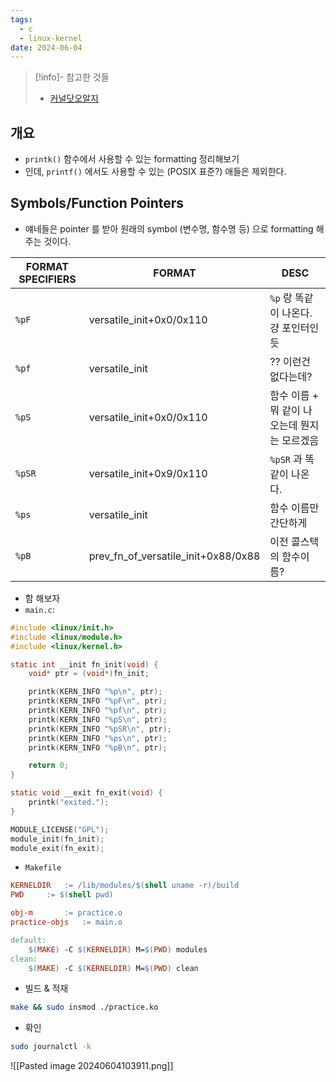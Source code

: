 ```yaml
---
tags:
  - c
  - linux-kernel
date: 2024-06-04
---
```

> [!info]- 참고한 것들
> - [커널닷오알지](https://www.kernel.org/doc/Documentation/printk-formats.txt)

## 개요

- `printk()` 함수에서 사용할 수 있는 formatting 정리해보기
- 인데, `printf()` 에서도 사용할 수 있는 (POSIX 표준?) 애들은 제외한다.

## Symbols/Function Pointers

- 얘네들은 pointer 를 받아 원래의 symbol (변수명, 함수명 등) 으로 formatting 해주는 것이다.

| FORMAT SPECIFIERS | FORMAT                              | DESC                       |
| ----------------- | ----------------------------------- | -------------------------- |
| `%pF`             | versatile_init+0x0/0x110            | `%p` 랑 똑같이 나온다. 걍 포인터인듯    |
| `%pf`             | versatile_init                      | ?? 이런건 없다는데?               |
| `%pS`             | versatile_init+0x0/0x110            | 함수 이름 + 뭐 같이 나오는데 뭔지는 모르겠음 |
| `%pSR`            | versatile_init+0x9/0x110            | `%pSR` 과 똑같이 나온다.          |
| `%ps`             | versatile_init                      | 함수 이름만 간단하게                |
| `%pB`             | prev_fn_of_versatile_init+0x88/0x88 | 이전 콜스택의 함수이름?              |

- 함 해보자
- `main.c`:

```c
#include <linux/init.h>
#include <linux/module.h>
#include <linux/kernel.h>

static int __init fn_init(void) {
	void* ptr = (void*)fn_init;

	printk(KERN_INFO "%p\n", ptr);
	printk(KERN_INFO "%pF\n", ptr);
	printk(KERN_INFO "%pf\n", ptr);
	printk(KERN_INFO "%pS\n", ptr);
	printk(KERN_INFO "%pSR\n", ptr);
	printk(KERN_INFO "%ps\n", ptr);
	printk(KERN_INFO "%pB\n", ptr);

	return 0;
}

static void __exit fn_exit(void) {
	printk("exited.");
}

MODULE_LICENSE("GPL");
module_init(fn_init);
module_exit(fn_exit);
```

- `Makefile`

```Makefile
KERNELDIR	:= /lib/modules/$(shell uname -r)/build
PWD		:= $(shell pwd)

obj-m		:= practice.o
practice-objs	:= main.o

default:
	$(MAKE) -C $(KERNELDIR) M=$(PWD) modules
clean:
	$(MAKE) -C $(KERNELDIR) M=$(PWD) clean
```

- 빌드 & 적재

```bash
make && sudo insmod ./practice.ko
```

- 확인

```bash
sudo journalctl -k
```

![[Pasted image 20240604103911.png]]